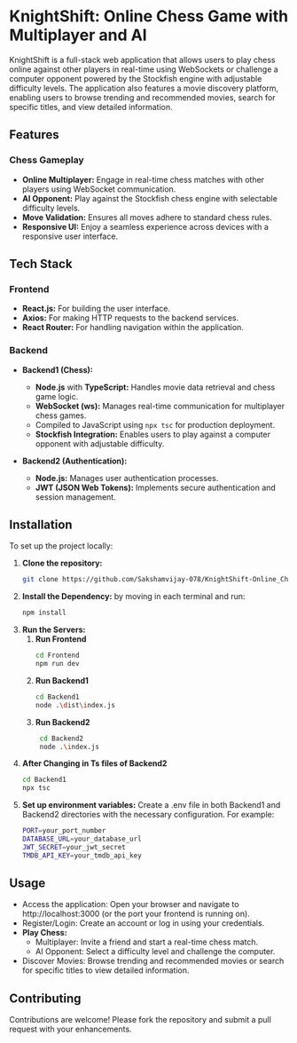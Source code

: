 # KnightShift: Online Chess Game with Multiplayer and AI

KnightShift is a full-stack web application that allows users to play chess online against other players in real-time using WebSockets or challenge a computer opponent powered by the Stockfish engine with adjustable difficulty levels. The application also features a movie discovery platform, enabling users to browse trending and recommended movies, search for specific titles, and view detailed information.

## Features

### Chess Gameplay
- **Online Multiplayer:** Engage in real-time chess matches with other players using WebSocket communication.
- **AI Opponent:** Play against the Stockfish chess engine with selectable difficulty levels.
- **Move Validation:** Ensures all moves adhere to standard chess rules.
- **Responsive UI:** Enjoy a seamless experience across devices with a responsive user interface.

## Tech Stack

### Frontend
- **React.js:** For building the user interface.
- **Axios:** For making HTTP requests to the backend services.
- **React Router:** For handling navigation within the application.

### Backend
- **Backend1 (Chess):**
  - **Node.js** with **TypeScript:** Handles movie data retrieval and chess game logic.
  - **WebSocket (ws):** Manages real-time communication for multiplayer chess games.
  - Compiled to JavaScript using `npx tsc` for production deployment.
  - **Stockfish Integration:** Enables users to play against a computer opponent with adjustable difficulty.

- **Backend2 (Authentication):**
  - **Node.js:** Manages user authentication processes.
  - **JWT (JSON Web Tokens):** Implements secure authentication and session management.

## Installation

To set up the project locally:

1. **Clone the repository:**
   ```bash
   git clone https://github.com/Sakshamvijay-078/KnightShift-Online_Chess_Game-Multiplayer_and_Ai.git
2. **Install the Dependency:**
   by moving in each terminal and run:
   ```bash
   npm install
3. **Run the Servers:**
    1. **Run Frontend**
        ```bash
        cd Frontend
        npm run dev
    2. **Run Backend1**
        ```bash
        cd Backend1
        node .\dist\index.js
    3. **Run Backend2**
       ```bash
        cd Backend2
        node .\index.js
4. **After Changing in Ts files of Backend2**
   ```bash
   cd Backend1
   npx tsc
5. **Set up environment variables:**
   Create a .env file in both Backend1 and Backend2 directories with the necessary configuration. For example:
    ```bash
    PORT=your_port_number
    DATABASE_URL=your_database_url
    JWT_SECRET=your_jwt_secret
    TMDB_API_KEY=your_tmdb_api_key
## Usage
- Access the application: Open your browser and navigate to http://localhost:3000 (or the port your frontend is running on).
- Register/Login: Create an account or log in using your credentials.
- **Play Chess:**
  -  Multiplayer: Invite a friend and start a real-time chess match.
  -  AI Opponent: Select a difficulty level and challenge the computer.
- Discover Movies: Browse trending and recommended movies or search for specific titles to view detailed information.
## Contributing

Contributions are welcome! Please fork the repository and submit a pull request with your enhancements.



